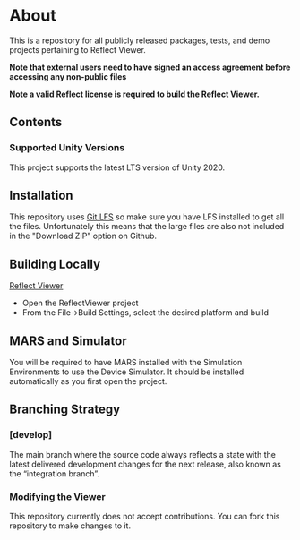 # About

This is a repository for all publicly released packages, tests, and demo projects pertaining to Reflect Viewer. 

**Note that external users need to have signed an access agreement before accessing any non-public files**

**Note a valid Reflect license is required to build the Reflect Viewer.**

<a name="Contents"></a>
## Contents

### Supported Unity Versions
This project supports the latest LTS version of Unity 2020.

<a name="Installation"></a>
## Installation
This repository uses [Git LFS](https://git-lfs.github.com/) so make sure you have LFS installed to get all the files. Unfortunately this means that the large files are also not included in the "Download ZIP" option on Github.

## Building Locally
[Reflect Viewer](ReflectViewer/README.md)
 - Open the ReflectViewer project
 - From the File->Build Settings, select the desired platform and build
 
## MARS and Simulator
You will be required to have MARS installed with the Simulation Environments to use the Device Simulator.  It should be installed automatically as you first open the project.

## Branching Strategy
### [develop]
The main branch where the source code always reflects a state with the latest delivered development changes for the next release, also known as the “integration branch”.

### Modifying the Viewer
This repository currently does not accept contributions.  You can fork this repository to make changes to it.
